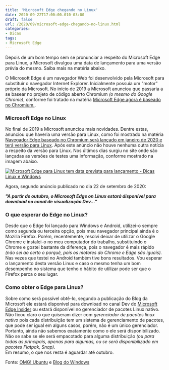 ```yaml
---
title: 'Microsoft Edge chegando no Linux'
date: 2020-09-22T17:00:00.010-03:00
draft: false
url: /2020/09/microsoft-edge-chegando-no-linux.html
categories:
- Dicas
tags: 
- Microsoft Edge
---
```


Depois de um bom tempo sem se pronunciar a respeito do Microsoft Edge para Linux, a Microsoft divulgou uma data de lançamento para uma versão prévia do mesmo. Saiba mais na matéria abaixo.

O Microsoft Edge é um navegador Web foi desenvolvido pela Microsoft para substituir o navegador Internet Explorer. Inicialmente possuia um "motor" próprio da Microsoft. No início de 2019 a Microsoft anunciou que passaria a se basear no projeto de código aberto Chromium _(o mesmo do Google Chrome)_, conforme foi tratado na matéria [Microsoft Edge agora é baseado no Chromium.](https://info.wsouza.com.br/2019/03/microsoft-edge-agora-e-baseado-no-chromium.html).  
  

### Microsoft Edge no Linux

  
No final de 2019 a Microsoft anunciou mais novidades. Dentre estas, anunciou que haveria uma versão para Linux, como foi mostrado na matéria [Navegador Edge baseado no Chromium será lançado em janeiro de 2020 e terá versão para Linux](https://info.wsouza.com.br/2019/11/navegador-edge-tem-data-de-lancamento-com-versao-para-linux.html). Após este anúncio não houve nenhuma outra notícia a respeito da versão para Linux. Nos últimos dias surgiu no site onde são lançadas as versões de testes uma informação, conforme mostrado na imagem abaixo.  

[![Microsoft Edge para Linux tem data prevista para lançamento - Dicas Linux e Windows](https://1.bp.blogspot.com/-tZxT76htHnA/X2pEcAQfBrI/AAAAAAAAQHQ/hbFy3FFU-qsR4htyJwFX56nR25vUj5KrACNcBGAsYHQ/s600/001.png "Microsoft Edge para Linux tem data prevista para lançamento - Dicas Linux e Windows")](https://1.bp.blogspot.com/-tZxT76htHnA/X2pEcAQfBrI/AAAAAAAAQHQ/hbFy3FFU-qsR4htyJwFX56nR25vUj5KrACNcBGAsYHQ/s1210/001.png)

  
Agora, segundo anúncio publicado no dia 22 de setembro de 2020:  
  

**_"A partir de outubro, o Microsoft Edge on Linux estará disponível para download no canal de visualização Dev..."_**  

  

### O que esperar do Edge no Linux?

  
Desde que o Edge foi lançado para Windows e Android, utilizei-o sempre como segunda ou terceira opção, pois meu navegador principal ainda é o Mozilla Firefox. Porém, recentemente, resolvi deixar de utilizar o Google Chrome e instalei-o no meu computador do trabalho, substituindo o Chrome e gostei bastante da diferença, pois o navegador é mais rápido _(não sei ao certo o porquê, pois os motores do Chrome e Edge são iguais)._ Nas vezes que testei no Android também tive bons resultados. Vou esperar o lançamento desta versão Linux e caso o mesmo tenha um bom desempenho no sistema que tenho o hábito de utilizar pode ser que o Firefox perca o seu lugar.  
  

### Como obter o Edge para Linux?

  
Sobre como será possível obtê-lo, segundo a publicação do Blog da Microsoft ele estará disponível para download no canal Dev do [Microsoft Edge Insider](https://www.microsoftedgeinsider.com/pt-br/download/) ou estará disponível no gerenciador de pacotes Linux nativo. Não ficou claro o que quiseram dizer com _gerenciador de pacotes linux nativo_ pois cada distribuição tem um sistema de gerenciamento de pacotes, que pode ser igual em alguns casos, porém, não é um único gerenciador. Portanto, ainda não sabemos exatamente como o ele será disponibilizado. Não se sabe se ele será empacotado para alguma distribuição _(ou para todas as principais, apenas para algumas, ou se será disponibilizado em pacotes Flatpak, Snap)_.  
Em resumo, o que nos resta é aguardar até outubro.  
  
  
Fonte: [OMG! Ubuntu](https://www.omgubuntu.co.uk/2020/09/microsoft-edge-linux-preview-october) e [Blog do Windows](https://blogs.windows.com/windowsexperience/2020/09/22/whats-new-in-web-experiences-ignite-2020-need-to-secure-your-remote-workers-choose-microsoft-edge-as-your-browser-for-business/)
